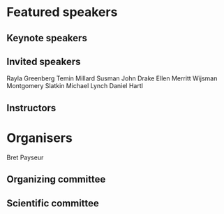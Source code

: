 # Featured speakers

## Keynote speakers

## Invited speakers
Rayla Greenberg Temin
Millard Susman
John Drake
Ellen Merritt Wijsman 
Montgomery Slatkin
Michael Lynch
Daniel Hartl

## Instructors


# Organisers
Bret Payseur

## Organizing committee

## Scientific committee
